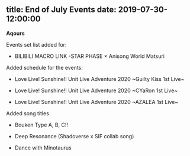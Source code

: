 title: End of July Events
date: 2019-07-30-12:00:00
---

**Aqours** 

Events set list added for:

- BILIBILI MACRO LINK -STAR PHASE × Anisong World Matsuri


Added schedule for the events:

- Love Live! Sunshine!! Unit Live Adventure 2020 ~Guilty Kiss 1st Live~

- Love Live! Sunshine!! Unit Live Adventure 2020 ~CYaRon 1st Live~

- Love Live! Sunshine!! Unit Live Adventure 2020 ~AZALEA 1st Live~


Added song titles

- Bouken Type A, B, C!!

- Deep Resonance (Shadoverse x SIF collab song)

- Dance with Minotaurus
